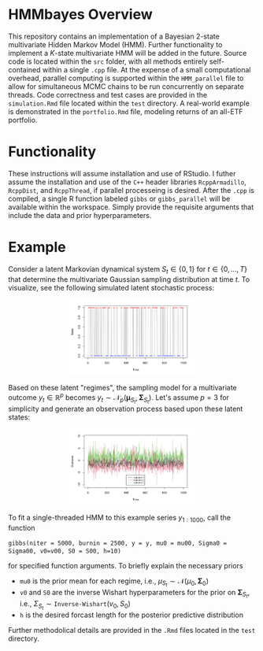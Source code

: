 # HMMbayes Overview
This repository contains an implementation of a Bayesian 2-state multivariate Hidden Markov Model (HMM). Further functionality to implement a $K$-state multivariate HMM will be added in the future. Source code is located within the ```src``` folder, with all methods entirely self-contained within a single ```.cpp``` file. At the expense of a small computational overhead, parallel computing is supported within the ```HMM_parallel``` file to allow for simultaneous MCMC chains to be run concurrently on separate threads. Code correctness and test cases are provided in the ```simulation.Rmd``` file located within the ```test``` directory. A real-world example is demonstrated in the ```portfolio.Rmd``` file, modeling returns of an all-ETF portfolio.

# Functionality
These instructions will assume installation and use of RStudio. I futher assume the installation and use of the $\texttt{C++}$ header libraries ```RcppArmadillo```, ```RcppDist```, and ```RcppThread```, if parallel processeing is desired. After the ```.cpp``` is compiled, a single R function labeled ```gibbs``` or ```gibbs_parallel``` will be available within the workspace. Simply provide the requisite arguments that include the data and prior hyperparameters. 

# Example
Consider a latent Markovian dynamical system $S_t\in\{0,1\}$ for $t\in\{0,\ldots,T\}$ that determine the multivariate Gaussian sampling distribution at time $t$. To visualize, see the following simulated latent stochastic process:

<p align="center">
<img src="img/states.png" width="50%">
</p>

Based on these latent "regimes", the sampling model for a multivariate outcome $y_t\in\mathbb R^{p}$ becomes $y_t\sim \mathcal N_p(\boldsymbol \mu_{S_t}, \boldsymbol \Sigma_{S_t})$. Let's assume $p=3$ for simplicity and generate an observation process based upon these latent states:

<p align="center">
<img src="img/outcome.png" width="50%">
</p>

To fit a single-threaded HMM to this example series $y_{1:1000}$, call the function 
```
gibbs(niter = 5000, burnin = 2500, y = y, mu0 = mu00, Sigma0 = Sigma00, v0=v00, S0 = S00, h=10)
```
for specified function arguments. To briefly explain the necessary priors

- ```mu0``` is the prior mean for each regime, i.e., $\mu_{S_t} \sim \mathcal N(\mu_{0}, \boldsymbol \Sigma_{0})$
- ```v0``` and ```S0``` are the inverse Wishart hyperparameters for the prior on $\boldsymbol \Sigma_{S_t}$, i.e., $\Sigma_{S_t}\sim \texttt{Inverse-Wishart}(v_0, S_0)$
- ```h``` is the desired forcast length for the posterior predictive distribution

Further methodolical details are provided in the ```.Rmd``` files located in the ```test``` directory.


